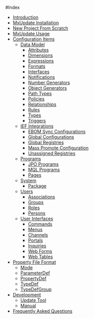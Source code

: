 <!--
 *
 *  This file is part of MxUpdate <http://www.mxupdate.org>.
 *
 *  MxUpdate is a deployment tool for a PLM platform to handle
 *  administration objects as single update files (configuration item).
 *
 *  Copyright (C) 2008-2016 The MxUpdate Team
 *
 *  The Manual of MxUpdate is licensed under a CC BY-NC-SA 4.0 license
 *  (Creative Commons Attribution-NonCommercial-ShareAlike 4.0 
 *  International 4.0 license).
 *
 *  You should have received a copy of the license along with this
 *  work. If not, see <http://creativecommons.org/licenses/by-nc-sa/4.0/>.
 *
-->

#Index

* [Introduction](Start.md)
* [MxUpdate Installation](UpdateInstallation.md)
* [New Project From Scratch](NewProject.md)
* [MxUpdate Usage](UpdateUsage.md)
* [Configuration Items](CI_.md)
    * [Data Model](CI_DM_.md)
        * [Attributes](CI_DM_Attribute.md)
        * [Dimensions](CI_DM_Dimension.md)
        * [Expressions](CI_DM_Expression.md)
        * [Formats](CI_DM_Format.md)
        * [Interfaces](CI_DM_Interface.md)
        * [Notifications](CI_DM_Notification.md)
        * [Number Generators](CI_DM_NumberGenerator.md)
        * [Object Generators](CI_DM_ObjectGenerator.md)
        * [Path Types](CI_DM_PathType.md)
        * [Policies](CI_DM_Policy.md)
        * [Relationships](CI_DM_Relationship.md)
        * [Rules](CI_DM_Rule.md)
        * [Types](CI_DM_Type.md)
        * [Triggers](CI_DM_Trigger.md)
    * [IEF Integrations](CI_IEF_.md)
        * [EBOM Sync Configurations](CI_IEF_EBOMSyncConfig.md)
        * [Global Configurations](CI_IEF_GlobalConfig.md)
        * [Global Registries](CI_IEF_GlobalRegistry.md)
        * [Mass Promote Configuration](CI_IEF_MassPromoteConfig.md)
        * [Unassigned Registries](CI_IEF_UnassignedRegistry.md)
    * [Programs](CI_Program_.md)
        * [JPO Programs](CI_Program_JPO.md)
        * [MQL Programs](CI_Program_MQL.md)
        * [Pages](CI_Program_Page.md)
    * [System](CI_System_.md)
        * [Package](CI_System_Package.md)
    * [Users](CI_User_.md)
        * [Associations](CI_User_Association.md)
        * [Groups](CI_User_Group.md)
        * [Roles](CI_User_Role.md)
        * [Persons](CI_User_Person.md)
    * [User Interfaces](CI_UI_.md)
        * [Commands](CI_UI_Command.md)
        * [Menus](CI_UI_Menu.md)
        * [Channels](CI_UI_Channel.md)
        * [Portals](CI_UI_Portal.md)
        * [Inquiries](CI_UI_Inquiry.md)
        * [Web Forms](CI_UI_Form.md)
        * [Web Tables](CI_UI_Table.md)
* [Property File Format](UpdatePropertyFileFormat_.md)
    * [Mode](UpdatePropertyFileFormat_Mode.md)
    * [ParameterDef](UpdatePropertyFileFormat_ParameterDef.md)
    * [PropertyDef](UpdatePropertyFileFormat_PropertyDef.md)
    * [TypeDef](UpdatePropertyFileFormat_TypeDef.md)
    * [TypeDefGroup](UpdatePropertyFileFormat_TypeDefGroup.md)
* [Development](Development_.md)
    * [Update Tool](Development_Update.md)
    * [Manual](Development_Manual.md)
* [Frequently Asked Questions](FAQ.md)
